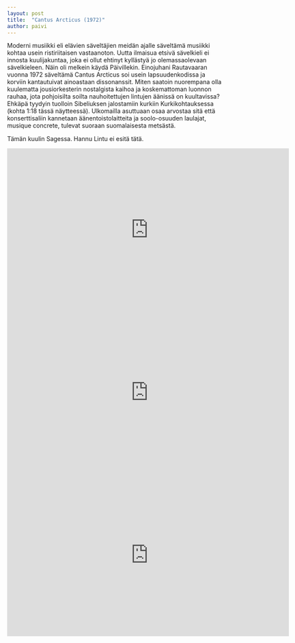 ```yaml
---
layout: post
title:  "Cantus Arcticus (1972)"
author: paivi
---
```

Moderni musiikki eli elävien säveltäjien meidän ajalle säveltämä musiikki kohtaa usein ristiriitaisen vastaanoton. Uutta ilmaisua etsivä sävelkieli ei innosta kuulijakuntaa, joka ei ollut ehtinyt kyllästyä jo olemassaolevaan sävelkieleen. Näin oli melkein käydä Päivillekin. Einojuhani Rautavaaran vuonna 1972 säveltämä Cantus Arcticus soi usein lapsuudenkodissa ja korviin kantautuivat ainoastaan dissonanssit. Miten saatoin nuorempana olla kuulematta jousiorkesterin nostalgista kaihoa ja koskemattoman luonnon rauhaa, jota pohjoisilta soilta nauhoitettujen lintujen äänissä on kuultavissa? Ehkäpä tyydyin tuolloin Sibeliuksen jalostamiin kurkiin Kurkikohtauksessa (kohta 1:18 tässä näytteessä). Ulkomailla asuttuaan osaa arvostaa sitä että konserttisaliin kannetaan äänentoistolaitteita ja soolo-osuuden laulajat, musique concrete, tulevat suoraan suomalaisesta metsästä.

Tämän kuulin Sagessa. Hannu Lintu ei esitä tätä.


<iframe src="https://open.spotify.com/embed/track/5XrnggHPiU3Zg0RtJEDX21" width="660" height="380" frameborder="0" allowtransparency="true" allow="encrypted-media"></iframe>

<iframe src="https://open.spotify.com/embed/track/4jtQyCa9uYZEx6AjTssA5J" width="660" height="380" frameborder="0" allowtransparency="true" allow="encrypted-media"></iframe>

<iframe src="https://open.spotify.com/embed/track/2jJnKrhz7QOkmsjxPxK6Tz" width="660" height="380" frameborder="0" allowtransparency="true" allow="encrypted-media"></iframe>
